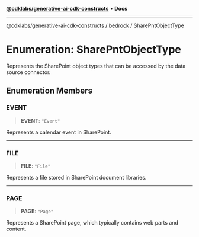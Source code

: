 [**@cdklabs/generative-ai-cdk-constructs**](../../../README.md) • **Docs**

***

[@cdklabs/generative-ai-cdk-constructs](../../../README.md) / [bedrock](../README.md) / SharePntObjectType

# Enumeration: SharePntObjectType

Represents the SharePoint object types that can be accessed by the data source connector.

## Enumeration Members

### EVENT

> **EVENT**: `"Event"`

Represents a calendar event in SharePoint.

***

### FILE

> **FILE**: `"File"`

Represents a file stored in SharePoint document libraries.

***

### PAGE

> **PAGE**: `"Page"`

Represents a SharePoint page, which typically contains web parts and content.
